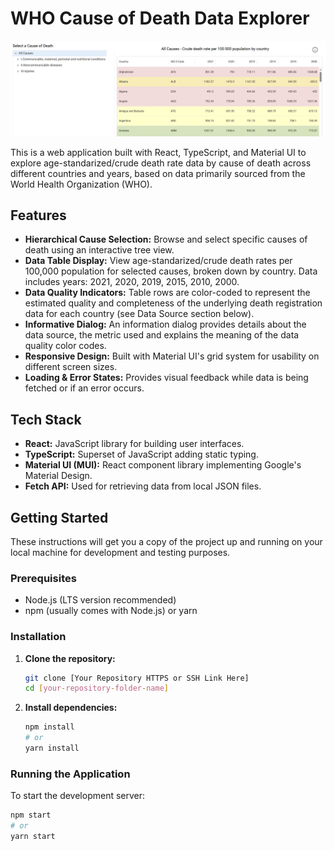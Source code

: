 # WHO Cause of Death Data Explorer

![Screenshot Placeholder](deathtables_screenshot.png)

This is a web application built with React, TypeScript, and Material UI to explore age-standarized/crude death rate data by cause of death across different countries and years, based on data primarily sourced from the World Health Organization (WHO).

## Features

*   **Hierarchical Cause Selection:** Browse and select specific causes of death using an interactive tree view.
*   **Data Table Display:** View age-standarized/crude death rates per 100,000 population for selected causes, broken down by country. Data includes years: 2021, 2020, 2019, 2015, 2010, 2000.
*   **Data Quality Indicators:** Table rows are color-coded to represent the estimated quality and completeness of the underlying death registration data for each country (see Data Source section below).
*   **Informative Dialog:** An information dialog provides details about the data source, the metric used and explains the meaning of the data quality color codes.
*   **Responsive Design:** Built with Material UI's grid system for usability on different screen sizes.
*   **Loading & Error States:** Provides visual feedback while data is being fetched or if an error occurs.

## Tech Stack

*   **React:** JavaScript library for building user interfaces.
*   **TypeScript:** Superset of JavaScript adding static typing.
*   **Material UI (MUI):** React component library implementing Google's Material Design.
*   **Fetch API:** Used for retrieving data from local JSON files.

## Getting Started

These instructions will get you a copy of the project up and running on your local machine for development and testing purposes.

### Prerequisites

*   Node.js (LTS version recommended)
*   npm (usually comes with Node.js) or yarn

### Installation

1.  **Clone the repository:**
    ```bash
    git clone [Your Repository HTTPS or SSH Link Here]
    cd [your-repository-folder-name]
    ```

2.  **Install dependencies:**
    ```bash
    npm install
    # or
    yarn install
    ```

### Running the Application

To start the development server:

```bash
npm start
# or
yarn start
